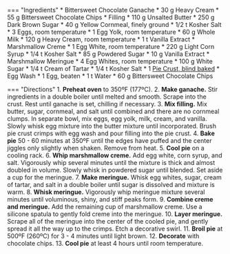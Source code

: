 === "Ingredients"
    * Bittersweet Chocolate Ganache
        * 30 g Heavy Cream
        * 55 g Bittersweet Chocolate Chips
    * Filling
        * 110 g Unsalted Butter
        * 250 g Dark Brown Sugar
        * 40 g Yellow Cornmeal, finely ground
        * 1/2 t Kosher Salt
        * 3 Eggs, room temperature
        * 1 Egg Yolk, room temperature
        * 60 g Whole Milk
        * 120 g Heavy Cream, room temperature
        * 1 t Vanilla Extract
    * Marshmallow Creme
        * 1 Egg White, room temperature
        * 220 g Light Corn Syrup
        * 1/4 t Kosher Salt
        * 85 g Powdered Sugar
        * 10 g Vanilla Extract
    * Marshmallow Meringue
        * 4 Egg Whites, room temperature
        * 100 g White Sugar
        * 1/4 t Cream of Tartar
        * 1/4 t Kosher Salt
    * 1 [Pie Crust, blind baked](../../bread/crusts/pie-crust.md)
    * Egg Wash
        * 1 Egg, beaten
        * 1 t Water
    * 60 g Bittersweet Chocolate Chips

=== "Directions"
    1. **Preheat oven** to 350ºF (177ºC).
    2. **Make ganache.** Stir ingredients in a double boiler until melted and smooth. Scrape into the crust. Rest until ganache is set, chilling if necessary.
    3. **Mix filling.** Mix butter, sugar, cornmeal, and salt until combined and there are no cornmeal clumps. In separate bowl, mix eggs, egg yolk, milk, cream, and vanilla. Slowly whisk egg mixture into the butter mixture until incorporated. Brush pie crust crimps with egg wash and pour filling into the pie crust.
    4. **Bake pie** 50 - 60 minutes at 350ºF until the edges have puffed and the center jiggles only slightly when shaken. Remove from heat.
    5. **Cool pie** on a cooling rack.
    6. **Whip marshmallow creme.** Add egg white, corn syrup, and salt. Vigorously whip several minutes until the mixture is thick and almost doubled in volume. Slowly whisk in powdered sugar until blended. Set aside a cup for the meringue.
    7. **Make meringue.** Whisk egg whites, sugar, cream of tartar, and salt in a double boiler until sugar is dissolved and mixture is warm.
    8. **Whisk meringue.** Vigorously whip meringue mixture several minutes until voluminous, shiny, and stiff peaks form.
    9. **Combine creme and meringue.** Add the remaining cup of marshmallow creme. Use a silicone spatula to gently fold creme into the meringue.
    10. **Layer meringue.** Scrape all of the meringue into the center of the cooled pie, and gently spread it all the way up to the crimps. Etch a decorative swirl.
    11. **Broil pie** at 500ºF (260ºC) for 3 - 4 minutes until light brown.
    12. **Decorate** with chocolate chips.
    13. **Cool pie** at least 4 hours until room temperature.

[^1]: {{ cite.ludwinski_sister_pie }}
